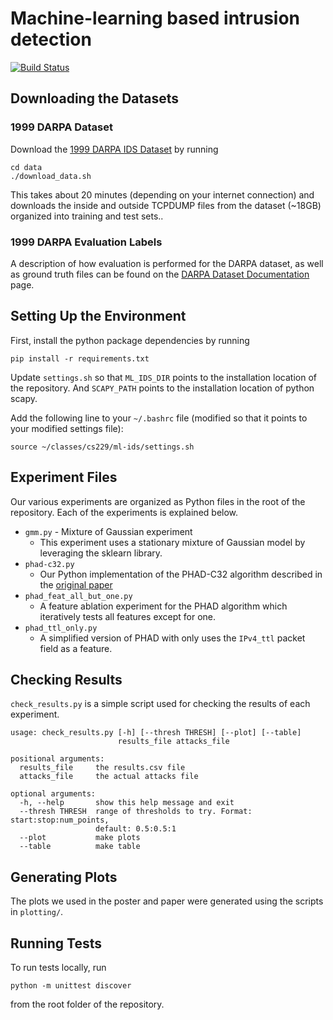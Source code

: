# Machine-learning based intrusion detection
[![Build Status](https://travis-ci.com/lukehsiao/ml-ids.svg?token=T3shSHjcJk8kMbzHEY7Z&branch=master)](https://travis-ci.com/lukehsiao/ml-ids)

## Downloading the Datasets

### 1999 DARPA Dataset
Download the [1999 DARPA IDS Dataset]() by running

```
cd data
./download_data.sh
```
This takes about 20 minutes (depending on your internet connection) and
downloads the inside and outside TCPDUMP files from the dataset (~18GB)
organized into training and test sets..


### 1999 DARPA Evaluation Labels
A description of how evaluation is performed for the DARPA dataset, as well as
ground truth files can be found on the [DARPA Dataset
Documentation](https://www.ll.mit.edu/ideval/docs/index.html) page.

## Setting Up the Environment

First, install the python package dependencies by running

```
pip install -r requirements.txt
```

Update `settings.sh` so that `ML_IDS_DIR` points to the installation location
of the repository. And `SCAPY_PATH` points to the installation location of
python scapy.

Add the following line to your `~/.bashrc` file (modified so that it points
to your modified settings file):

```
source ~/classes/cs229/ml-ids/settings.sh
```

## Experiment Files
Our various experiments are organized as Python files in the root of the
repository. Each of the experiments is explained below.

- `gmm.py` - Mixture of Gaussian experiment
  - This experiment uses a stationary mixture of Gaussian model by leveraging
    the sklearn library.
- `phad-c32.py`
  - Our Python implementation of the PHAD-C32 algorithm described in the
    [original
    paper](https://dspace-test.lib.fit.edu/bitstream/handle/11141/94/cs-2001-04.pdf?sequence=1&isAllowed=y)
- `phad_feat_all_but_one.py`
  - A feature ablation experiment for the PHAD algorithm which iteratively
    tests all features except for one.
- `phad_ttl_only.py`
  - A simplified version of PHAD with only uses the `IPv4_ttl` packet field as
    a feature.

## Checking Results
`check_results.py` is a simple script used for checking the results of each
experiment.

```
usage: check_results.py [-h] [--thresh THRESH] [--plot] [--table]
                        results_file attacks_file

positional arguments:
  results_file     the results.csv file
  attacks_file     the actual attacks file

optional arguments:
  -h, --help       show this help message and exit
  --thresh THRESH  range of thresholds to try. Format: start:stop:num_points,
                   default: 0.5:0.5:1
  --plot           make plots
  --table          make table
```

## Generating Plots
The plots we used in the poster and paper were generated using the scripts in
`plotting/`.

## Running Tests
To run tests locally, run

```
python -m unittest discover
```

from the root folder of the repository.
